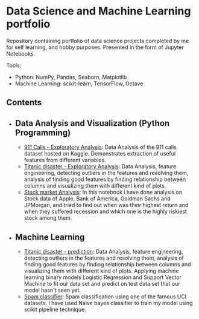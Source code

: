 # Data Science and Machine Learning portfolio

Repository containing portfolio of data science projects completed by me for self learning, and hobby purposes. Presented in the form of Jupyter Notebooks.

Tools:

* Python: NumPy, Pandas, Seaborn, Matplotlib 
* Machine Learning: scikit-learn, TensorFlow, Octave

## Contents

   * ## Data Analysis and Visualization (Python Programming)
     
     - [911 Calls - Exploratory Analysis](https://github.com/akum001/data_science_portfolio/blob/master/911%20Calls%20-%20Exploratory%20Analysis.ipynb): Data Analysis of the 911 calls dataset hosted on Kaggle. Demonstrates extraction of useful features from different variables.
     - [Titanic disaster - Exploratory Analysis](https://github.com/akum001/data_science_portfolio/blob/master/Notebook1.ipynb): Data Analysis, feature engineering, detecting outliers in the features and resolving them, analysis of finding good features by finding relationship between columns and visualizing them with different kind of plots.
     - [Stock market Analysis](https://github.com/akum001/data_science_portfolio/blob/master/Stock%20Market%20Analysis.ipynb): In this notebook i have done analysis on Stock data of Apple, Bank of America, Goldman Sachs and JPMorgan, and tried to find out when was their highest return and when they suffered recession and which one is the highly riskiest stock among them.  

   * ## Machine Learning
     - [Titanic disaster - prediction](https://github.com/akum001/data_science_portfolio/blob/master/Titanic_classification.ipynb): Data Analysis, feature engineering, detecting outliers in the features and resolving them, analysis of finding good features by finding relationship between columns and visualizing them with different kind of plots. Applying machine learning binary models Logistic Regression and Support Vector Machine to fit our data set and predict on test data set that our model hasn't seen yet.
     - [Spam classifier](https://github.com/akum001/data_science_portfolio/blob/master/Spam_Classification.ipynb): Spam classification using one of the famous UCI datasets. I have used Naive bayes classifier to train my model using scikit pipeline technique. 
